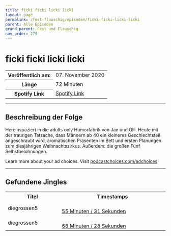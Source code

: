 ```yaml
---
title: ficki ficki licki licki
layout: page
permalink: /fest-flauschig/episoden/ficki-ficki-licki-licki
parent: Alle Episoden
grand_parent: Fest und Flauschig
nav_order: 279
---
```


# ficki ficki licki licki
<table class="resp-table dcf-table dcf-table-responsive dcf-table-bordered dcf-table-striped dcf-w-100%">
                    <tbody>
                        <tr>
                            <th scope="row">Veröffentlich am:</th>
                            <td data-label="Veröffentlich am:">07. November 2020</td>
                        </tr>
                        <tr>
                            <th scope="row">Länge </th>
                            <td data-label="Länge ">72 Minuten</td>
                        </tr><tr>
                                <th scope="row">Spotify Link</th>
                                <td data-label="Spotify Link"><a href="https://open.spotify.com/episode/1BKmQbNM9OiidXYR888qfe">Spotify Link</a></td>
                            </tr></tbody>
                </table>

***

## Beschreibung der Folge

<div>
<p>Hereinspaziert in die adults only Humorfabrik von Jan und Olli. Heute mit der traurigen Tatsache, dass Männern ab 40 ein kleineres Geschlechtsteil angeschraubt wird, aromatischen Präsenten im Bett und ersten Planungen zum diesjährigen Weihnachtszirkus. Außerdem: die großen Fünf Selbstbelohnungen.</p><p> </p><p>Learn more about your ad choices. Visit <a href="https://podcastchoices.com/adchoices">podcastchoices.com/adchoices</a></p>  
</div>

***

## Gefundene Jingles

<table style="display: table;">
                                    <tr>
                                        <th class="tableColumnTitle">Titel</th>
                                        <th class="tableColumnTimestamps">Timestamps</th>
                                    </tr>
                                    <tr>
                                <td markdown="span"  class="tableColumnTitle">diegrossen5</td>
                                <td markdown="span" class="tableColumnTimestamps">
                                <br>
                                <a href="https://open.spotify.com/episode/1BKmQbNM9OiidXYR888qfe?t=3331">
                                55 Minuten / 31 Sekunden</a>
                                </td></tr><tr>
                                <td markdown="span"  class="tableColumnTitle">diegrossen5</td>
                                <td markdown="span" class="tableColumnTimestamps">
                                <br>
                                <a href="https://open.spotify.com/episode/1BKmQbNM9OiidXYR888qfe?t=4108">
                                68 Minuten / 28 Sekunden</a>
                                </td></tr></table>